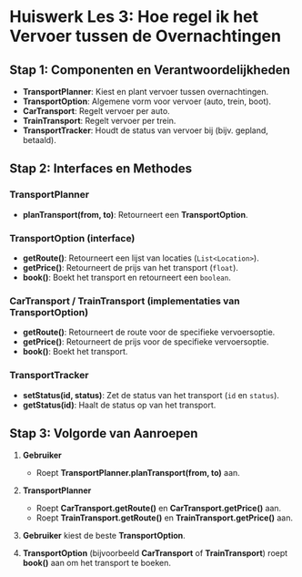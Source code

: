# Huiswerk Les 3: Hoe regel ik het Vervoer tussen de Overnachtingen

## **Stap 1: Componenten en Verantwoordelijkheden**

- **TransportPlanner**: Kiest en plant vervoer tussen overnachtingen.
- **TransportOption**: Algemene vorm voor vervoer (auto, trein, boot).
- **CarTransport**: Regelt vervoer per auto.
- **TrainTransport**: Regelt vervoer per trein.
- **TransportTracker**: Houdt de status van vervoer bij (bijv. gepland, betaald).

## **Stap 2: Interfaces en Methodes**

### **TransportPlanner**
- **planTransport(from, to)**: Retourneert een **TransportOption**.

### **TransportOption** (interface)
- **getRoute()**: Retourneert een lijst van locaties (`List<Location>`).
- **getPrice()**: Retourneert de prijs van het transport (`float`).
- **book()**: Boekt het transport en retourneert een `boolean`.

### **CarTransport** / **TrainTransport** (implementaties van TransportOption)
- **getRoute()**: Retourneert de route voor de specifieke vervoersoptie.
- **getPrice()**: Retourneert de prijs voor de specifieke vervoersoptie.
- **book()**: Boekt het transport.

### **TransportTracker**
- **setStatus(id, status)**: Zet de status van het transport (`id` en `status`).
- **getStatus(id)**: Haalt de status op van het transport.

## **Stap 3: Volgorde van Aanroepen**

1. **Gebruiker**
    - Roept **TransportPlanner.planTransport(from, to)** aan.

2. **TransportPlanner**
    - Roept **CarTransport.getRoute()** en **CarTransport.getPrice()** aan.
    - Roept **TrainTransport.getRoute()** en **TrainTransport.getPrice()** aan.

3. **Gebruiker** kiest de beste **TransportOption**.

4. **TransportOption** (bijvoorbeeld **CarTransport** of **TrainTransport**) roept **book()** aan om het transport te boeken.
